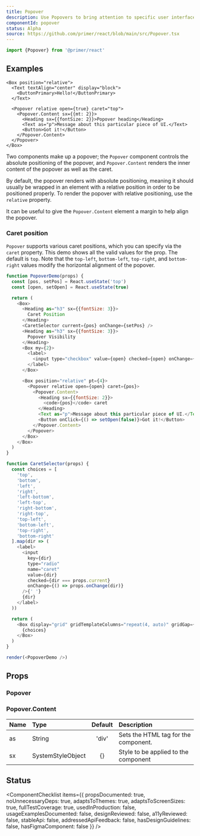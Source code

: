 ```yaml
---
title: Popover
description: Use Popovers to bring attention to specific user interface elements and suggest an action or to guide users through a new experience
componentId: popover
status: Alpha
source: https://github.com/primer/react/blob/main/src/Popover.tsx
---
```


```js
import {Popover} from '@primer/react'
```

## Examples

```jxs live
<Box position="relative">
  <Text textAlign="center" display="block">
    <ButtonPrimary>Hello!</ButtonPrimary>
  </Text>

  <Popover relative open={true} caret="top">
    <Popover.Content sx={{mt: 2}}>
      <Heading sx={{fontSize: 2}}>Popover heading</Heading>
      <Text as="p">Message about this particular piece of UI.</Text>
      <Button>Got it!</Button>
    </Popover.Content>
  </Popover>
</Box>
```

Two components make up a popover; the `Popover` component controls the absolute positioning of the popover, and `Popover.Content` renders the inner content of the popover as well as the caret.

By default, the popover renders with absolute positioning, meaning it should usually be wrapped in an element with a relative position in order to be positioned properly. To render the popover with relative positioning, use the `relative` property.

It can be useful to give the `Popover.Content` element a margin to help align the popover.

### Caret position

`Popover` supports various caret positions, which you can specify via the `caret` property. This demo shows all the valid values for the prop. The default is `top`. Note that the `top-left`, `bottom-left`, `top-right`, and `bottom-right` values modify the horizontal alignment of the popover.

```javascript live noinline
function PopoverDemo(props) {
  const [pos, setPos] = React.useState('top')
  const [open, setOpen] = React.useState(true)

  return (
    <Box>
      <Heading as="h3" sx={{fontSize: 3}}>
        Caret Position
      </Heading>
      <CaretSelector current={pos} onChange={setPos} />
      <Heading as="h3" sx={{fontSize: 3}}>
        Popover Visibility
      </Heading>
      <Box my={2}>
        <label>
          <input type="checkbox" value={open} checked={open} onChange={() => setOpen(open => !open)} /> Open
        </label>
      </Box>

      <Box position="relative" pt={4}>
        <Popover relative open={open} caret={pos}>
          <Popover.Content>
            <Heading sx={{fontSize: 2}}>
              <code>{pos}</code> caret
            </Heading>
            <Text as="p">Message about this particular piece of UI.</Text>
            <Button onClick={() => setOpen(false)}>Got it!</Button>
          </Popover.Content>
        </Popover>
      </Box>
    </Box>
  )
}

function CaretSelector(props) {
  const choices = [
    'top',
    'bottom',
    'left',
    'right',
    'left-bottom',
    'left-top',
    'right-bottom',
    'right-top',
    'top-left',
    'bottom-left',
    'top-right',
    'bottom-right'
  ].map(dir => (
    <label>
      <input
        key={dir}
        type="radio"
        name="caret"
        value={dir}
        checked={dir === props.current}
        onChange={() => props.onChange(dir)}
      />{' '}
      {dir}
    </label>
  ))

  return (
    <Box display="grid" gridTemplateColumns="repeat(4, auto)" gridGap={3} my={2}>
      {choices}
    </Box>
  )
}

render(<PopoverDemo />)
```

## Props

### Popover

<PropsTable>
  <PropsTableRow
    name="as"
    defaultValue="div"
    type="string"
    description="Sets the underlying HTML tag for the component"
  />
  <PropsTableRow
    name="caret"
    defaultValue="'top'"
	    type={`| 'top'
| 'bottom'
| 'left'
| 'right'
| 'bottom-left'
| 'bottom-right'
| 'top-left'
| 'top-right'
| 'left-bottom'
| 'left-top'
| 'right-bottom'
| 'right-top'
  `}
    description="Controls the position of the caret"
  />
  <PropsTableRow
    name="open"
    defaultValue="false"
    type="boolean"
    description="Controls the visibility of the popover."
  />
  <PropsTableRow
    name="relative"
    defaultValue="false"
    type="boolean"
    description="Set to true to render the popover using relative positioning. "
  />
  <PropsTableSxRow />
</PropsTable>

### Popover.Content

<PropsTable>
  <PropsTableRow
    name="as"
    defaultValue="div"
    type="string"
    description="Sets the underlying HTML tag for the component"
  />
  <PropsTableSxRow />
</PropsTable>

| Name | Type              | Default | Description                          |
| :--- | :---------------- | :-----: | :----------------------------------- |
| as   | String            |  'div'  | Sets the HTML tag for the component. |
| sx   | SystemStyleObject |   {}    | Style to be applied to the component |

## Status

<ComponentChecklist
items={{
    propsDocumented: true,
    noUnnecessaryDeps: true,
    adaptsToThemes: true,
    adaptsToScreenSizes: true,
    fullTestCoverage: true,
    usedInProduction: false,
    usageExamplesDocumented: false,
    designReviewed: false,
    a11yReviewed: false,
    stableApi: false,
    addressedApiFeedback: false,
    hasDesignGuidelines: false,
    hasFigmaComponent: false
  }}
/>
